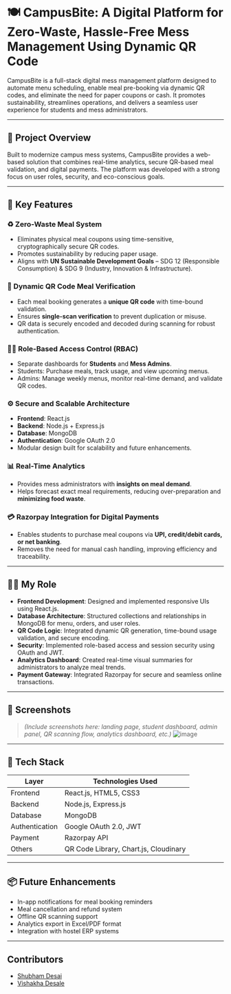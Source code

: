 # 🍽️ CampusBite: A Digital Platform for Zero-Waste, Hassle-Free Mess Management Using Dynamic QR Code

CampusBite is a full-stack digital mess management platform designed to automate menu scheduling, enable meal pre-booking via dynamic QR codes, and eliminate the need for paper coupons or cash. It promotes sustainability, streamlines operations, and delivers a seamless user experience for students and mess administrators.

---

## 🚀 Project Overview

Built to modernize campus mess systems, CampusBite provides a web-based solution that combines real-time analytics, secure QR-based meal validation, and digital payments. The platform was developed with a strong focus on user roles, security, and eco-conscious goals.

---

## 🎯 Key Features

### ♻️ Zero-Waste Meal System
- Eliminates physical meal coupons using time-sensitive, cryptographically secure QR codes.
- Promotes sustainability by reducing paper usage.
- Aligns with **UN Sustainable Development Goals** – SDG 12 (Responsible Consumption) & SDG 9 (Industry, Innovation & Infrastructure).

### 🔐 Dynamic QR Code Meal Verification
- Each meal booking generates a **unique QR code** with time-bound validation.
- Ensures **single-scan verification** to prevent duplication or misuse.
- QR data is securely encoded and decoded during scanning for robust authentication.

### 🧑‍💼 Role-Based Access Control (RBAC)
- Separate dashboards for **Students** and **Mess Admins**.
- Students: Purchase meals, track usage, and view upcoming menus.
- Admins: Manage weekly menus, monitor real-time demand, and validate QR codes.

### ⚙️ Secure and Scalable Architecture
- **Frontend**: React.js  
- **Backend**: Node.js + Express.js  
- **Database**: MongoDB  
- **Authentication**: Google OAuth 2.0  
- Modular design built for scalability and future enhancements.

### 📊 Real-Time Analytics
- Provides mess administrators with **insights on meal demand**.
- Helps forecast exact meal requirements, reducing over-preparation and **minimizing food waste**.

### 💳 Razorpay Integration for Digital Payments
- Enables students to purchase meal coupons via **UPI, credit/debit cards, or net banking**.
- Removes the need for manual cash handling, improving efficiency and traceability.

---

## 👨‍💻 My Role

- **Frontend Development**: Designed and implemented responsive UIs using React.js.
- **Database Architecture**: Structured collections and relationships in MongoDB for menu, orders, and user roles.
- **QR Code Logic**: Integrated dynamic QR generation, time-bound usage validation, and secure encoding.
- **Security**: Implemented role-based access and session security using OAuth and JWT.
- **Analytics Dashboard**: Created real-time visual summaries for administrators to analyze meal trends.
- **Payment Gateway**: Integrated Razorpay for secure and seamless online transactions.

---

## 📸 Screenshots

> *(Include screenshots here: landing page, student dashboard, admin panel, QR scanning flow, analytics dashboard, etc.)*
![image](https://github.com/user-attachments/assets/90dd64c6-8004-4839-8a73-75cba58cc9aa)

---

## 🔧 Tech Stack

| Layer         | Technologies Used                       |
|---------------|------------------------------------------|
| Frontend      | React.js, HTML5, CSS3                   |
| Backend       | Node.js, Express.js                    |
| Database      | MongoDB                                |
| Authentication| Google OAuth 2.0, JWT                  |
| Payment       | Razorpay API                           |
| Others        | QR Code Library, Chart.js, Cloudinary   |

---

## 📦 Future Enhancements

- In-app notifications for meal booking reminders
- Meal cancellation and refund system
- Offline QR scanning support
- Analytics export in Excel/PDF format
- Integration with hostel ERP systems

---


## Contributors
- [Shubham Desai](https://github.com/ShubhamDesai2003)
- [Vishakha Desale](https://github.com/VishakhaDesale)
